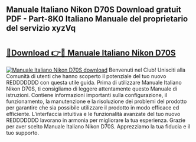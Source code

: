 ## Manuale Italiano Nikon D70S Download gratuit PDF - Part-8K0 Italiano Manuale del proprietario del servizio xyzVq

# <h2><a href="http://dfflx5b.blite.top/?on=Manuale+Italiano+Nikon+D70S">🔗Download 👉🔴 Manuale Italiano Nikon D70S</a></h2>

[![Manuale Italiano Nikon D70S download](https://i.imgur.com/lujVjoI.png)](http://dfflx5b.blite.top/?on=Manuale+Italiano+Nikon+D70S)
Benvenuti nel Club! Unisciti alla Comunità di utenti che hanno scoperto il potenziale del tuo nuovo REDDDDDDD con questa utile guida. Prima di utilizzare Manuale Italiano Nikon D70S, ti consigliamo di leggere attentamente questo Manuale di istruzioni. Contiene informazioni importanti sulla configurazione, il funzionamento, la manutenzione e la risoluzione dei problemi del prodotto per garantire che sia possibile utilizzare il prodotto in modo efficace ed efficiente. L'interfaccia intuitiva e le funzionalità avanzate del tuo nuovo REDDDDDDD lavorano in armonia per migliorare la tua esperienza. Grazie per aver scelto Manuale Italiano Nikon D70S. Apprezziamo la tua fiducia e il tuo supporto.
